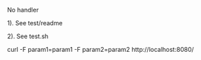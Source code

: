 No handler

1). See test/readme

2). See test.sh

curl -F param1=param1 -F param2=param2 http://localhost:8080/

